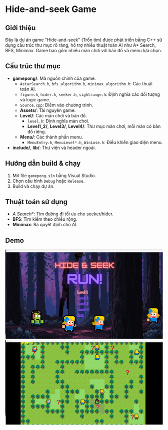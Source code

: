 # Hide-and-seek Game

## Giới thiệu

Đây là dự án game "Hide-and-seek" (Trốn tìm) được phát triển bằng C++ sử dụng cấu trúc thư mục rõ ràng, hỗ trợ nhiều thuật toán AI như A* Search, BFS, Minimax. Game bao gồm nhiều màn chơi với bản đồ và menu lựa chọn.

## Cấu trúc thư mục

- **gamepong/**: Mã nguồn chính của game.
  - `AstarSearch.h`, `bfs_algorithm.h`, `minimax_algorithm.h`: Các thuật toán AI.
  - `figure.h`, `hider.h`, `seeker.h`, `sightrange.h`: Định nghĩa các đối tượng và logic game.
  - `Source.cpp`: Điểm vào chương trình.
  - **Assets/**: Tài nguyên game.
  - **Level/**: Các màn chơi và bản đồ.
    - `level.h`: Định nghĩa màn chơi.
    - **Level1_2/**, **Level3/**, **Level4/**: Thư mục màn chơi, mỗi màn có bản đồ riêng.
  - **Menu/**: Các thành phần menu.
    - `MenuEntry.h`, `MenuLevel*.h`, `WinLose.h`: Điều khiển giao diện menu.
- **include/**, **lib/**: Thư viện và header ngoài.

## Hướng dẫn build & chạy

1. Mở file `gamepong.sln` bằng Visual Studio.
2. Chọn cấu hình `Debug` hoặc `Release`.
3. Build và chạy dự án.

## Thuật toán sử dụng

- **A* Search**: Tìm đường đi tối ưu cho seeker/hider.
- **BFS**: Tìm kiếm theo chiều rộng.
- **Minimax**: Ra quyết định cho AI.

## Demo
![demo1](demo1.png)
![demo1](demo2.png)
